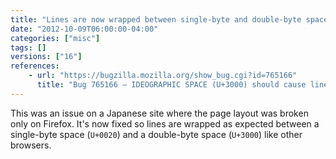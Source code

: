 ```yaml
---
title: "Lines are now wrapped between single-byte and double-byte spaces"
date: "2012-10-09T06:00:00-04:00"
categories: ["misc"]
tags: []
versions: ["16"]
references:
    - url: "https://bugzilla.mozilla.org/show_bug.cgi?id=765166"
      title: "Bug 765166 – IDEOGRAPHIC SPACE (U+3000) should cause line break after a white space"
---
```

This was an issue on a Japanese site where the page layout was broken only on Firefox. It's now fixed so lines are wrapped as expected between a single-byte space (`U+0020`) and a double-byte space (`U+3000`) like other browsers.
